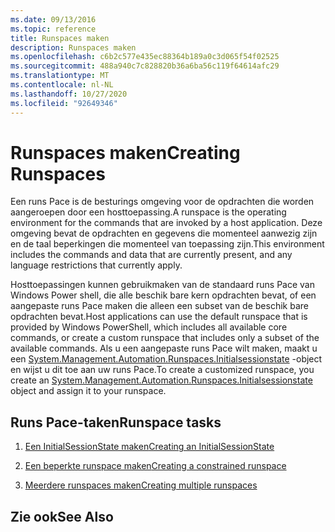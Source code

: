 ```yaml
---
ms.date: 09/13/2016
ms.topic: reference
title: Runspaces maken
description: Runspaces maken
ms.openlocfilehash: c6b2c577e435ec88364b189a0c3d065f54f02525
ms.sourcegitcommit: 488a940c7c828820b36a6ba56c119f64614afc29
ms.translationtype: MT
ms.contentlocale: nl-NL
ms.lasthandoff: 10/27/2020
ms.locfileid: "92649346"
---
```

# <a name="creating-runspaces"></a><span data-ttu-id="5d194-103">Runspaces maken</span><span class="sxs-lookup"><span data-stu-id="5d194-103">Creating Runspaces</span></span>

<span data-ttu-id="5d194-104">Een runs Pace is de besturings omgeving voor de opdrachten die worden aangeroepen door een hosttoepassing.</span><span class="sxs-lookup"><span data-stu-id="5d194-104">A runspace is the operating environment for the commands that are invoked by a host application.</span></span> <span data-ttu-id="5d194-105">Deze omgeving bevat de opdrachten en gegevens die momenteel aanwezig zijn en de taal beperkingen die momenteel van toepassing zijn.</span><span class="sxs-lookup"><span data-stu-id="5d194-105">This environment includes the commands and data that are currently present, and any language restrictions that currently apply.</span></span>

 <span data-ttu-id="5d194-106">Hosttoepassingen kunnen gebruikmaken van de standaard runs Pace van Windows Power shell, die alle beschik bare kern opdrachten bevat, of een aangepaste runs Pace maken die alleen een subset van de beschik bare opdrachten bevat.</span><span class="sxs-lookup"><span data-stu-id="5d194-106">Host applications can use the default runspace that is provided by Windows PowerShell, which includes all available core commands, or create a custom runspace that includes only a subset of the available commands.</span></span> <span data-ttu-id="5d194-107">Als u een aangepaste runs Pace wilt maken, maakt u een [System.Management.Automation.Runspaces.Initialsessionstate](/dotnet/api/System.Management.Automation.Runspaces.InitialSessionState) -object en wijst u dit toe aan uw runs Pace.</span><span class="sxs-lookup"><span data-stu-id="5d194-107">To create a customized runspace, you create an [System.Management.Automation.Runspaces.Initialsessionstate](/dotnet/api/System.Management.Automation.Runspaces.InitialSessionState) object and assign it to your runspace.</span></span>

## <a name="runspace-tasks"></a><span data-ttu-id="5d194-108">Runs Pace-taken</span><span class="sxs-lookup"><span data-stu-id="5d194-108">Runspace tasks</span></span>

1. [<span data-ttu-id="5d194-109">Een InitialSessionState maken</span><span class="sxs-lookup"><span data-stu-id="5d194-109">Creating an InitialSessionState</span></span>](./creating-an-initialsessionstate.md)

2. [<span data-ttu-id="5d194-110">Een beperkte runspace maken</span><span class="sxs-lookup"><span data-stu-id="5d194-110">Creating a constrained runspace</span></span>](./creating-a-constrained-runspace.md)

3. [<span data-ttu-id="5d194-111">Meerdere runspaces maken</span><span class="sxs-lookup"><span data-stu-id="5d194-111">Creating multiple runspaces</span></span>](./creating-multiple-runspaces.md)

## <a name="see-also"></a><span data-ttu-id="5d194-112">Zie ook</span><span class="sxs-lookup"><span data-stu-id="5d194-112">See Also</span></span>
